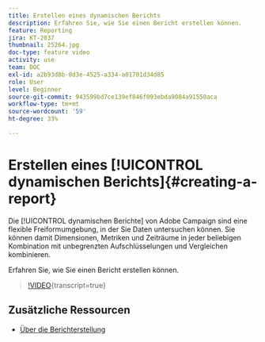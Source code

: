 ```yaml
---
title: Erstellen eines dynamischen Berichts
description: Erfahren Sie, wie Sie einen Bericht erstellen können.
feature: Reporting
jira: KT-2037
thumbnail: 25264.jpg
doc-type: feature video
activity: use
team: DOC
exl-id: a2b93d8b-0d3e-4525-a334-a01701d34d85
role: User
level: Beginner
source-git-commit: 943599bd7ce139ef846f093ebda9084a91550aca
workflow-type: tm+mt
source-wordcount: '59'
ht-degree: 33%

---
```


# Erstellen eines [!UICONTROL dynamischen Berichts]{#creating-a-report}

Die [!UICONTROL dynamischen Berichte] von Adobe Campaign sind eine flexible Freiformumgebung, in der Sie Daten untersuchen können. Sie können damit Dimensionen, Metriken und Zeiträume in jeder beliebigen Kombination mit unbegrenzten Aufschlüsselungen und Vergleichen kombinieren.

Erfahren Sie, wie Sie einen Bericht erstellen können.

>[!VIDEO](https://video.tv.adobe.com/v/25264/?learn=on){transcript=true}

## Zusätzliche Ressourcen

* [Über die Berichterstellung](https://experienceleague.adobe.com/docs/campaign-standard/using/reporting/about-reporting/about-dynamic-reports.html?lang=en)
